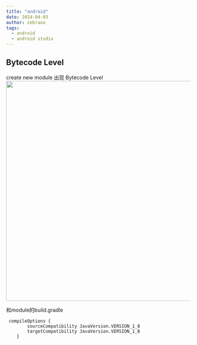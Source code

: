 ```yaml
---
title: "android"
date: 2024-04-03
author: zebraoo
tags:
  - android
  - android studio
---
```


## Bytecode Level

create new module 出现 Bytecode Level
<img src="https://raw.githubusercontent.com/zebraoo/picgo/main/zebraoo.top/微信截图_20240403165400.png" width="600">


和module的build.gradle
```
 compileOptions {
        sourceCompatibility JavaVersion.VERSION_1_8
        targetCompatibility JavaVersion.VERSION_1_8
    }

```